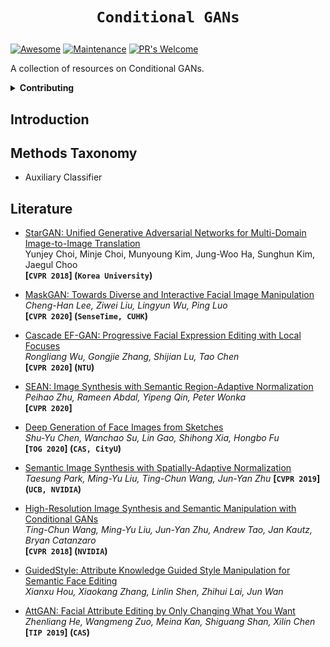 # <p align=center>`Conditional GANs`</p>

[![Awesome](https://cdn.rawgit.com/sindresorhus/awesome/d7305f38d29fed78fa85652e3a63e154dd8e8829/media/badge.svg)](https://github.com/sindresorhus/awesome)
[![Maintenance](https://img.shields.io/badge/Maintained%3F-yes-green.svg)](https://GitHub.com/Naereen/StrapDown.js/graphs/commit-activity)
[![PR's Welcome](https://img.shields.io/badge/PRs-welcome-brightgreen.svg?style=flat)](http://makeapullrequest.com) 

A collection of resources on Conditional GANs.

<details><summary><b>Contributing</b></summary><p>

Feedback and contributions are welcome! If you think I have missed out on something (or) have any suggestions (papers, implementations and other resources), feel free to pull a request or leave an issue. I will release the [latex-pdf version]() in the future. :arrow_down:markdown format:

``` markdown
[Paper Name](abs link)  
*[Author 1](homepage), Author 2, and Author 3*
**[`Conference/Journal Year`] (`Institution`)** [[Github](link)] [[Project](link)]
```

:smile: Now you can use this [script](https://github.com/yzy1996/Python-Code/tree/master/Python%2BarXiv) to automatically generate the above text.

</p></details>



## Introduction





## Methods Taxonomy

- Auxiliary Classifier




## Literature

- [StarGAN: Unified Generative Adversarial Networks for Multi-Domain Image-to-Image Translation](https://arxiv.org/pdf/1711.09020.pdf)  
  Yunjey Choi, Minje Choi, Munyoung Kim, Jung-Woo Ha, Sunghun Kim, Jaegul Choo  
  **[`CVPR 2018`] (`Korea University`)**

- [MaskGAN: Towards Diverse and Interactive Facial Image Manipulation](https://arxiv.org/pdf/1907.11922.pdf)  
  *Cheng-Han Lee, Ziwei Liu, Lingyun Wu, Ping Luo*  
  **[`CVPR 2020`] (`SenseTime, CUHK`)**

- [Cascade EF-GAN: Progressive Facial Expression Editing with Local Focuses](https://arxiv.org/pdf/2003.05905.pdf)  
  *Rongliang Wu, Gongjie Zhang, Shijian Lu, Tao Chen*  
  **[`CVPR 2020`] (`NTU`)**

- [SEAN: Image Synthesis with Semantic Region-Adaptive Normalization](https://arxiv.org/pdf/1911.12861.pdf)  
  *Peihao Zhu, Rameen Abdal, Yipeng Qin, Peter Wonka*  
  **[`CVPR 2020`]**

- [Deep Generation of Face Images from Sketches](https://arxiv.org/pdf/2006.01047.pdf)  
  *Shu-Yu Chen, Wanchao Su, Lin Gao, Shihong Xia, Hongbo Fu*   
  **[`TOG 2020`] (`CAS, CityU`)**

- [Semantic Image Synthesis with Spatially-Adaptive Normalization](https://arxiv.org/pdf/1903.07291.pdf)  
  *Taesung Park, Ming-Yu Liu, Ting-Chun Wang, Jun-Yan Zhu* 
  **[`CVPR 2019`] (`UCB, NVIDIA`)**

- [High-Resolution Image Synthesis and Semantic Manipulation with Conditional GANs](https://arxiv.org/pdf/1711.11585.pdf)  
  *Ting-Chun Wang, Ming-Yu Liu, Jun-Yan Zhu, Andrew Tao, Jan Kautz, Bryan Catanzaro*   
  **[`CVPR 2018`] (`NVIDIA`)**

- [GuidedStyle: Attribute Knowledge Guided Style Manipulation for Semantic Face Editing](https://arxiv.org/pdf/2012.11856.pdf)  
  *Xianxu Hou, Xiaokang Zhang, Linlin Shen, Zhihui Lai, Jun Wan*  

- [AttGAN: Facial Attribute Editing by Only Changing What You Want](https://arxiv.org/pdf/1711.10678.pdf)  
  *Zhenliang He, Wangmeng Zuo, Meina Kan, Shiguang Shan, Xilin Chen*  
  **[`TIP 2019`] (`CAS`)**


